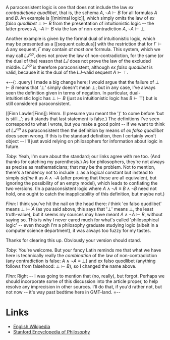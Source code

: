 A paraconsistent logic is one that does not include the
law _ex contradictione quodlibet_, that is, the schema $A,
\neg{A} \vdash B$ for all formulas $A$ and $B$.  An
example is [[minimal logic]], which simply omits the law
of _ex falso quodlibet_ $\bot \vdash B$ from the
presentation of intuitionistic logic -- the latter proves
$A,\neg A \vdash B$ via the law of non-contradiction
$A,\neg A \vdash \bot$.

Another example is given by the formal dual of
intuitionistic logic, which may be presented as a
[[sequent calculus]] with the restriction that for
$\Gamma\vdash\Delta$ any sequent, $\Gamma$ may contain _at
most one_ formula.  This system, which we may call
$LJ^{op}$, does not prove the law of non-contradiction,
for the same (or the dual of the) reason that $LJ$ does
not prove the law of the excluded middle.  $LJ^{op}$ is
therefore paraconsistent, although _ex falso quodlibet_ is
valid, because it is the dual of the $LJ$-valid sequent
$A\vdash\top$.

+--{: .query}
I made a big change here; I would argue that the failure of $\bot \vdash B$ means that '$\bot$' simply doesn\'t mean $\bot$; but in any case, I\'ve always seen the definition given in terms of negation.  In particular, dual-intuitionistic logic has $\bot \vdash B$ (just as intuitionistic logic has $B \vdash \top$) but is still considered paraconsistent.

[[Finn Lawler|Finn]]: Hmm.  (I presume you meant the ')' to come before 'but is still...'; as it stands that last statement is false.)  The definitions I've seen correspond to what I wrote, but you make a good point -- if we want to think of $LJ^{op}$ as paraconsistent then the definition by means of _ex falso quodlibet_ does seem wrong.  If this is the standard definition, then I certainly won't object -- I'll just avoid relying on philosophers for information about logic in future.

_Toby_:  Yeah, I\'m sure about the standard; our links agree with me too.  (And thanks for catching my parenthesis.)  As for philosophers, they\'re not always as precise as mathematicians; that may be the problem.  Not to mention, there\'s a tendency not to include $\bot$ as a logical constant but instead to simply *define* it as $A \wedge \neg{A}$ (after proving that these are all equivalent, but ignoring the possibility of an empty model), which leads to conflating the two versions.  (In a paraconsistent logic where $A \wedge \neg{A} \equiv B \wedge \neg{B}$ need not hold, one ought to catch the inapplicability of this definition, but maybe not.)

_Finn_: I think you've hit the nail on the head there: *I* think 'ex falso quodlibet' means $\bot\vdash A$ (as you said above, this says that '$\bot$' means $\bot$, the least truth-value), but it seems my sources may have meant $A\wedge\neg A\vdash B$, without saying so.  This is why I never cared much for what's called 'philosophical logic' -- even though I'm a philosophy graduate studying logic (albeit in a computer science department), it was always too fuzzy for my tastes.

Thanks for clearing this up.  Obviously your version should stand.

_Toby_:  You\'re welcome.  But your fancy Latin reminds me that what we have here is technically really the *combination* of the law of non-contradiction (any contradiction is false: $A \wedge \neg{A} \equiv \bot$) and ex falso quodlibet (anything follows from falsehood: $\bot \vdash B$), so I changed the name above.

_Finn_: Right -- I was going to mention that (no, really), but forgot.  Perhaps we should incorporate some of this discussion into the article proper, to help resolve any imprecision in other sources.  I'll do that, if you'd rather not, but not now -- it's way past bedtime here in GMT-land.
=--

# Links #

* [English Wikipedia](http://en.wikipedia.org/wiki/Paraconsistent_logic)
* [Stanford Encyclopedia of Philosophy](http://plato.stanford.edu/entries/logic-paraconsistent/)